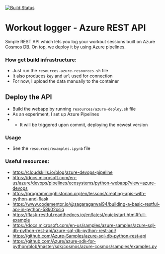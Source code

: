 [![Build Status](https://dev.azure.com/janbenisek/restapi-workout-session/_apis/build/status/JanBenisek.Azure-REST-API-workouts?branchName=master)](https://dev.azure.com/janbenisek/restapi-workout-session/_build/latest?definitionId=1&branchName=master)

# Workout logger - Azure REST API

Simple REST API which lets you log your workout sessions built on Azure Cosmos DB.
On top, we deploy it by using Azure pipelines.

### How get build infrastructure:
  - Just run the `resources.azure-resources.sh` file
  - It also produces `key` and `url` used for connection
  - For now, I upload the data manually to the container

## Deploy the API
  - Build the webapp by running `resources/azure-deploy.sh` file
  - As an experiment, I set up Azure Pipelines
  - -  It will be triggered upon commit, deploying the newest version

### Usage
  - See the `resources/examples.ipynb` file

### Useful resources:
  - https://cloudskills.io/blog/azure-devops-pipeline
  - https://docs.microsoft.com/en-us/azure/devops/pipelines/ecosystems/python-webapp?view=azure-devops
  - https://programminghistorian.org/en/lessons/creating-apis-with-python-and-flask
  - https://www.codementor.io/@sagaragarwal94/building-a-basic-restful-api-in-python-58k02xsiq
  - https://flask-restful.readthedocs.io/en/latest/quickstart.html#full-example
  - https://docs.microsoft.com/en-us/samples/azure-samples/azure-sql-db-python-rest-api/azure-sql-db-python-rest-api/
  - https://github.com/Azure-Samples/azure-sql-db-python-rest-api
  - https://github.com/Azure/azure-sdk-for-python/blob/master/sdk/cosmos/azure-cosmos/samples/examples.py
